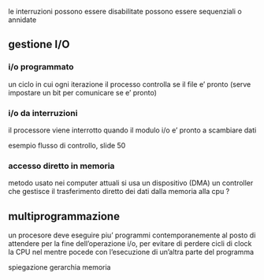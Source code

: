 le interruzioni possono essere disabilitate
possono essere sequenziali o annidate
## gestione I/O
### i/o programmato
un ciclo in cui ogni iterazione il processo controlla se il file e’ pronto (serve impostare un bit per comunicare se e’ pronto)
### i/o da interruzioni
il processore viene interrotto quando il modulo i/o e’ pronto a scambiare dati

esempio flusso di controllo, slide 50
### accesso diretto in memoria
metodo usato nei computer attuali
si usa un dispositivo (DMA) un controller che gestisce il trasferimento diretto dei dati dalla memoria alla cpu ?
## multiprogrammazione
un procesore deve eseguire piu’ programmi contemporanemente
al posto di attendere per la fine dell’operazione i/o, per evitare di perdere cicli di clock la CPU nel mentre pocede con l’esecuzione di un’altra parte del programma

spiegazione gerarchia memoria